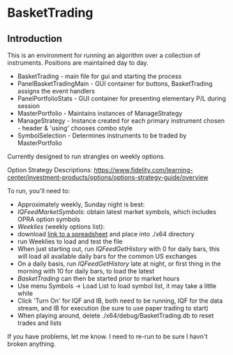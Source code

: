# BasketTrading

## Introduction

This is an environment for running an algorithm over a collection of instruments.  Positions
are maintained day to day.

* BasketTrading - main file for gui and starting the process
* PanelBasketTradingMain - GUI container for buttons, BasketTrading assigns the event handlers
* PanelPortfolioStats - GUI container for presenting elementary P/L during session
* MasterPortfolio - Maintains instances of ManageStrategy
* ManageStrategy - Instance created for each primary instrument chosen - header & 'using' chooses combo style
* SymbolSelection - Determines instruments to be traded by MasterPortfolio

Currently designed to run strangles on weekly options.

Option Strategy Descriptions:
https://www.fidelity.com/learning-center/investment-products/options/options-strategy-guide/overview

To run, you'll need to:

* Approximately weekly, Sunday night is best:
 * _IQFeedMarketSymbols_: obtain latest market symbols, which includes OPRA option symbols
 * _Weeklies_ (weekly options list):
  * download [link to a spreadsheet](https://www.cboe.com/publish/weelkysmf/weeklysmf.xls) and place into ./x64 directory
  * run Weeklies to load and test the file
* When just starting out, run _IQFeedGetHistory_ with 0 for daily bars, this will load all available daily bars for the common US exchanges
* On a daily basis, run _IQFeedGetHistory_ late at night, or first thing in the morning with 10 for daily bars, to load the latest
* _BasketTrading_ can then be started prior to market hours
 * Use menu Symbols -> Load List to load symbol list, it may take a little while
 * Click 'Turn On' for IQF and IB, both need to be running, IQF for the data stream, and IB for execution (be sure to use paper trading to start)
 * When playing around, delete ./x64/debug/BasketTrading.db to reset trades and lists

If you have problems, let me know.  I need to re-run to be sure I havn't broken anything.

